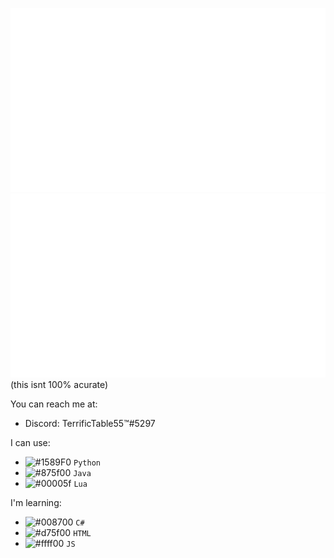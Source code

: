 ![](https://github.com/TerrificTable/github-stats/blob/master/generated/overview.svg)
![](https://github.com/TerrificTable/github-stats/blob/master/generated/languages.svg)
(this isnt 100% acurate)

You can reach me at:
  - Discord: TerrificTable55™#5297

I can use:
  - ![#1589F0](https://via.placeholder.com/15/1589F0/000000?text=+) `Python`
  - ![#875f00](https://via.placeholder.com/15/875f00/000000?text=+) `Java`
  - ![#00005f](https://via.placeholder.com/15/00005f/000000?text=+) `Lua`

I'm learning:
  - ![#008700](https://via.placeholder.com/15/008700/000000?text=+) `C#`
  - ![#d75f00](https://via.placeholder.com/15/d75f00/000000?text=+) `HTML`
  - ![#ffff00](https://via.placeholder.com/15/ffff00/000000?text=+) `JS`
